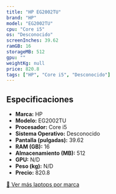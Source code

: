 ```yaml
---
title: "HP EG2002TU"
brand: "HP"
model: "EG2002TU"
cpu: "Core i5"
os: "Desconocido"
screenInches: 39.62
ramGB: 16
storageMB: 512
gpu: ""
weightKg: null
price: 820.8
tags: ["HP", "Core i5", "Desconocido"]
---
```

## Especificaciones

- **Marca:** HP
- **Modelo:** EG2002TU
- **Procesador:** Core i5
- **Sistema Operativo:** Desconocido
- **Pantalla (pulgadas):** 39.62
- **RAM (GB):** 16
- **Almacenamiento (MB):** 512
- **GPU:** N/D
- **Peso (kg):** N/D
- **Precio:** 820.8

[:rocket: Ver más laptops por marca](/brand/hp)
